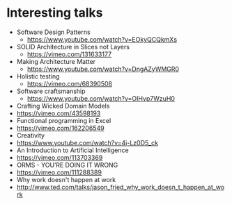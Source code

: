 # Interesting talks

* Software Design Patterns
  * https://www.youtube.com/watch?v=EOkyQCQkmXs
* SOLID Architecture in Slices not Layers
  * https://vimeo.com/131633177
* Making Architecture Matter
  * https://www.youtube.com/watch?v=DngAZyWMGR0
* Holistic testing
  * https://vimeo.com/68390508
* Software craftsmanship
  * https://www.youtube.com/watch?v=OIHvp7WzuH0
* Crafting Wicked Domain Models
 * https://vimeo.com/43598193
* Functional programming in Excel
 * https://vimeo.com/162206549
* Creativity
 * https://www.youtube.com/watch?v=4j-Lz0D5_ck
* An Introduction to Artificial Intelligence
 * https://vimeo.com/113703369
* ORMS - YOU’RE DOING IT WRONG
 * https://vimeo.com/111288389
* Why work doesn't happen at work
 * http://www.ted.com/talks/jason_fried_why_work_doesn_t_happen_at_work
